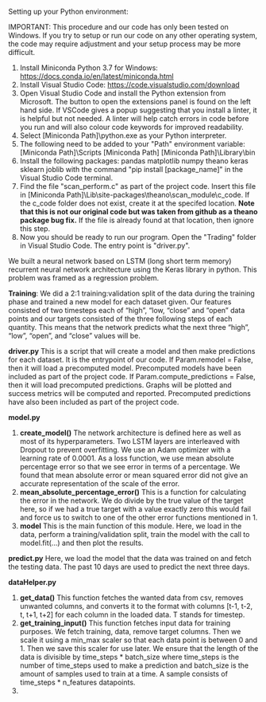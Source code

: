 Setting up your Python environment: 

IMPORTANT: This procedure and our code has only been tested on Windows. If you try to setup or run our code on any other operating system, the code may require adjustment and your setup process may be more difficult.

1. Install Miniconda Python 3.7 for Windows: https://docs.conda.io/en/latest/miniconda.html
2. Install Visual Studio Code: https://code.visualstudio.com/download
3. Open Visual Studio Code and install the Python extension from Microsoft.
	The button to open the extensions panel is found on the left hand side.
	If VSCode gives a popup suggesting that you install a linter, it is helpful but not needed. A linter will help catch 		errors in code before you run and will also colour code keywords for improved readability.
4. Select [Miniconda Path]\python.exe as your Python interpreter.
5. The following need to be added to your "Path" environment variable:
	[Miniconda Path]\Scripts
	[Miniconda Path]
	[Miniconda Path]\Library\bin
6. Install the following packages: 
	pandas
	matplotlib
	numpy
	theano
	keras
	sklearn
	joblib
with the command "pip install [package_name]" in the Visual Studio Code terminal.
7. Find the file "scan_perform.c" as part of the project code. Insert this file in [Miniconda Path]\Lib\site-packages\theano\scan_module\c_code. If the c_code folder does not exist, create it at the specifed location. **Note that this is not our original code but was taken from github as a theano package bug fix.** If the file is already found at that location, then ignore this step.
8. Now you should be ready to run our program. Open the "Trading" folder in Visual Studio Code. The entry point is "driver.py".


We built a neural network based on LSTM (long short term memory) recurrent neural network architecture using the Keras library in python. This problem was framed as a regression problem.

**Training**: We did a 2:1 training:validation split of the data during the training phase and trained a new model for each dataset given. Our features consisted of two timesteps each of “high”, “low, “close” and “open” data points and our targets consisted of the three following steps of each quantity. This means that the network predicts what the next three “high”, “low”, “open”, and “close” values will be. 

**driver.py**
This is a script that will create a model and then make predictions for each dataset. It is the entrypoint of our code.
If Param.remodel = False, then it will load a precomputed model. Precomputed models have been included as part of the project code.
If Param.compute_predictions = False, then it will load precomputed predictions. Graphs will be plotted and success metrics will be computed and reported. Precomputed predictions have also been included as part of the project code.

**model.py**
1. **create_model()** The network architecture is defined here as well as most of its hyperparameters. Two LSTM layers are interleaved with Dropout to prevent overfitting. We use an Adam optimizer with a learning rate of 0.0001. As a loss function, we use mean absolute percentage error so that we see error in terms of a percentage. We found that mean absolute error or mean squared error did not give an accurate representation of the scale of the error.
2. **mean_absolute_percentage_error()** This is a function for calculating the error in the network. We do divide by the true value of the target here, so if we had a true target with a value exactly zero this would fail and force us to switch to one of the other error functions mentioned in 1.
3. **model** This is the main function of this module. Here, we load in the data, perform a training/validation split, train the model with the call to model.fit(...) and then plot the results.

**predict.py**
Here, we load the model that the data was trained on and fetch the testing data. The past 10 days are used to predict the next three days.

**dataHelper.py**
1. **get_data()** This function fetches the wanted data from csv, removes unwanted columns, and converts it to the format with columns [t-1, t-2, t, t+1, t+2] for each column in the loaded data. T stands for timestep.
2. **get_training_input()** This function fetches input data for training purposes. We fetch training, data, remove target columns. Then we scale it using a min_max scaler so that each data point is between 0 and 1. Then we save this scaler for use later. We ensure that the length of the data is divisible by time_steps * batch_size where time_steps is the number of time_steps used to make a prediction and batch_size is the amount of samples used to train at a time. A sample consists of time_steps * n_features datapoints.
3. 
